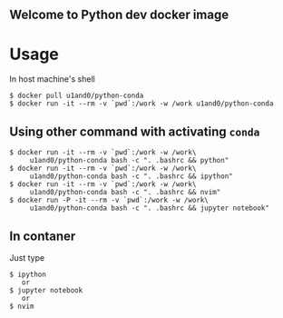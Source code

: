 Welcome to Python dev docker image
---


# Usage
In host machine's shell

```
$ docker pull u1and0/python-conda
$ docker run -it --rm -v `pwd`:/work -w /work u1and0/python-conda
```



## Using other command with activating `conda`

```
$ docker run -it --rm -v `pwd`:/work -w /work\
     u1and0/python-conda bash -c ". .bashrc && python"
$ docker run -it --rm -v `pwd`:/work -w /work\
     u1and0/python-conda bash -c ". .bashrc && ipython"
$ docker run -it --rm -v `pwd`:/work -w /work\
     u1and0/python-conda bash -c ". .bashrc && nvim"
$ docker run -P -it --rm -v `pwd`:/work -w /work\
     u1and0/python-conda bash -c ". .bashrc && jupyter notebook"
```


## In contaner

Just type

```
$ ipython
   or
$ jupyter notebook
   or
$ nvim
```
